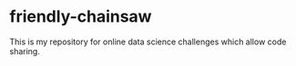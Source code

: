 # friendly-chainsaw
This is my repository for online data science challenges which allow code sharing. 

